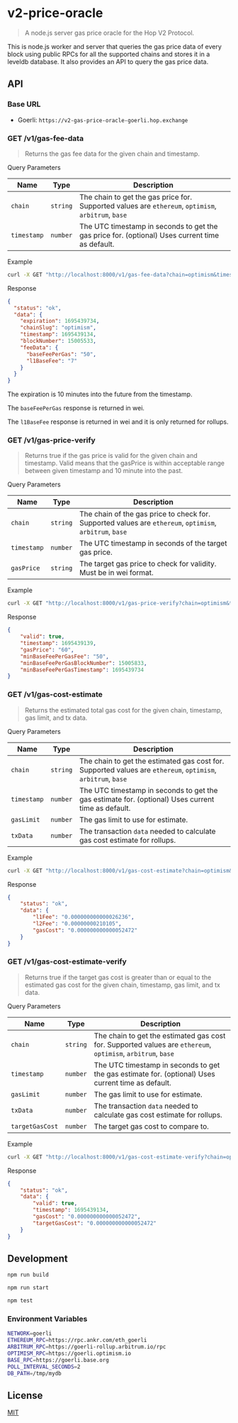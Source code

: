 # v2-price-oracle

> A node.js server gas price oracle for the Hop V2 Protocol.

This is node.js worker and server that queries the gas price data of every block using public RPCs for all the supported chains and stores it in a leveldb database. It also provides an API to query the gas price data.

## API

### Base URL

- Goerli: `https://v2-gas-price-oracle-goerli.hop.exchange`

### GET /v1/gas-fee-data

> Returns the gas fee data for the given chain and timestamp.

Query Parameters

| Name      | Type     | Description                                                                 |
| --------- | -------- | --------------------------------------------------------------------------- |
| `chain`   | `string` | The chain to get the gas price for. Supported values are `ethereum`, `optimism`, `arbitrum`, `base`         |
| `timestamp` | `number` | The UTC timestamp in seconds to get the gas price for. (optional) Uses current time as default. |

Example

```sh
curl -X GET "http://localhost:8000/v1/gas-fee-data?chain=optimism&timestamp=1695439134"
```

Response

```json
{
  "status": "ok",
  "data": {
    "expiration": 1695439734,
    "chainSlug": "optimism",
    "timestamp": 1695439134,
    "blockNumber": 15005533,
    "feeData": {
      "baseFeePerGas": "50",
      "l1BaseFee": "7"
    }
  }
}
```

The expiration is 10 minutes into the future from the timestamp.

The `baseFeePerGas` response is returned in wei.

The `l1BaseFee` response is returned in wei and it is only returned for rollups.

### GET /v1/gas-price-verify

> Returns true if the gas price is valid for the given chain and timestamp. Valid means that the gasPrice is within acceptable range between given timestamp and 10 minute into the past.

Query Parameters

| Name      | Type     | Description                                                                 |
| --------- | -------- | --------------------------------------------------------------------------- |
| `chain`   | `string` | The chain of the gas price to check for. Supported values are `ethereum`, `optimism`, `arbitrum`, `base`         |
| `timestamp` | `number` | The UTC timestamp in seconds of the target gas price. |
| `gasPrice` | `string` | The target gas price to check for validity. Must be in wei format. |

Example

```sh
curl -X GET "http://localhost:8000/v1/gas-price-verify?chain=optimism&timestamp=1695439134&gasPrice=50"
```

Response

```json
{
    "valid": true,
    "timestamp": 1695439139,
    "gasPrice": "60",
    "minBaseFeePerGasFee": "50",
    "minBaseFeePerGasBlockNumber": 15005833,
    "minBaseFeePerGasTimestamp": 1695439734
}
```

### GET /v1/gas-cost-estimate

> Returns the estimated total gas cost for the given chain, timestamp, gas limit, and tx data.

Query Parameters

| Name      | Type     | Description                                                                 |
| --------- | -------- | --------------------------------------------------------------------------- |
| `chain`   | `string` | The chain to get the estimated gas cost for. Supported values are `ethereum`, `optimism`, `arbitrum`, `base`         |
| `timestamp` | `number` | The UTC timestamp in seconds to get the gas estimate for. (optional) Uses current time as default. |
| `gasLimit` | `number` | The gas limit to use for estimate. |
| `txData` | `number` | The transaction `data` needed to calculate gas cost estimate for rollups. |

Example

```sh
curl -X GET "http://localhost:8000/v1/gas-cost-estimate?chain=optimism&timestamp=1695439134&gasLimit=200000&txData=0x01de8001328252089400000000000000000000000000000000000000008080c0"
```

Response

```json
{
    "status": "ok",
    "data": {
        "l1Fee": "0.000000000000026236",
        "l2Fee": "0.00000000210105",
        "gasCost": "0.000000000000052472"
    }
}
```

### GET /v1/gas-cost-estimate-verify

> Returns true if the target gas cost is greater than or equal to the estimated gas cost for the given chain, timestamp, gas limit, and tx data.

Query Parameters

| Name      | Type     | Description                                                                 |
| --------- | -------- | --------------------------------------------------------------------------- |
| `chain`   | `string` | The chain to get the estimated gas cost for. Supported values are `ethereum`, `optimism`, `arbitrum`, `base`         |
| `timestamp` | `number` | The UTC timestamp in seconds to get the gas estimate for. (optional) Uses current time as default. |
| `gasLimit` | `number` | The gas limit to use for estimate. |
| `txData` | `number` | The transaction `data` needed to calculate gas cost estimate for rollups. |
| `targetGasCost` | `number` | The target gas cost to compare to. |

Example

```sh
curl -X GET "http://localhost:8000/v1/gas-cost-estimate-verify?chain=optimism&timestamp=1695439134&gasLimit=200000&txData=0x01de8001328252089400000000000000000000000000000000000000008080c0&targetGasCost=0.000000000000052472"
```

Response

```json
{
    "status": "ok",
    "data": {
        "valid": true,
        "timestamp": 1695439134,
        "gasCost": "0.000000000000052472",
        "targetGasCost": "0.000000000000052472"
    }
}
```

## Development

```sh
npm run build
```

```sh
npm run start
```

```sh
npm test
```

### Environment Variables

```sh
NETWORK=goerli
ETHEREUM_RPC=https://rpc.ankr.com/eth_goerli
ARBITRUM_RPC=https://goerli-rollup.arbitrum.io/rpc
OPTIMISM_RPC=https://goerli.optimism.io
BASE_RPC=https://goerli.base.org
POLL_INTERVAL_SECONDS=2
DB_PATH=/tmp/mydb
```

## License

[MIT](LICENSE)
